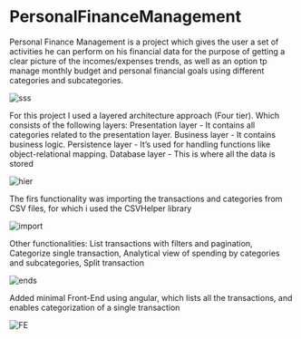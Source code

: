 # PersonalFinanceManagement
Personal Finance Management is a project which gives the user a set of activities he can perform on his financial data for the purpose of getting a clear picture of the incomes/expenses trends, as well as an option tp manage monthly budget and personal financial goals using different categories and subcategories.

![sss](https://user-images.githubusercontent.com/79231048/182835857-8cf2b51b-402b-4449-97c1-86e6ad0f9ca3.PNG)

For this project I used a layered architecture approach (Four tier). Which consists of the following layers:
 Presentation layer - It contains all categories related to the presentation layer.
 Business layer - It contains business logic.
 Persistence layer - It’s used for handling functions like object-relational mapping.
 Database layer - This is where all the data is stored
 
![hier](https://user-images.githubusercontent.com/79231048/182836125-2b7483db-872c-4ce0-925d-94cf2fc36b5c.PNG)

The firs functionality was importing the transactions and categories from CSV files, for which i used the CSVHelper library 

![import](https://user-images.githubusercontent.com/79231048/182836261-ea42e45f-177e-45ab-9bcb-43d0478db12e.PNG)

Other functionalities:
   List transactions with filters and pagination,
   Categorize single transaction,
   Analytical view of spending by categories and subcategories,
   Split transaction


![ends](https://user-images.githubusercontent.com/79231048/182836357-6b1ef033-e6b4-46a8-bc8d-b5249d2d77d1.PNG)

Added minimal Front-End using angular, which lists all the transactions, and enables categorization of a single transaction

![FE](https://user-images.githubusercontent.com/79231048/182836573-9f0f5391-e8ec-4d8d-a84d-91ad27547ba7.PNG)

